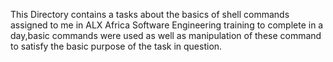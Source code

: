 This Directory contains a tasks about the basics of shell commands assigned to me in ALX Africa Software Engineering training to complete in a day,basic commands were used as well as manipulation of these command to satisfy the basic purpose of the task in question.
